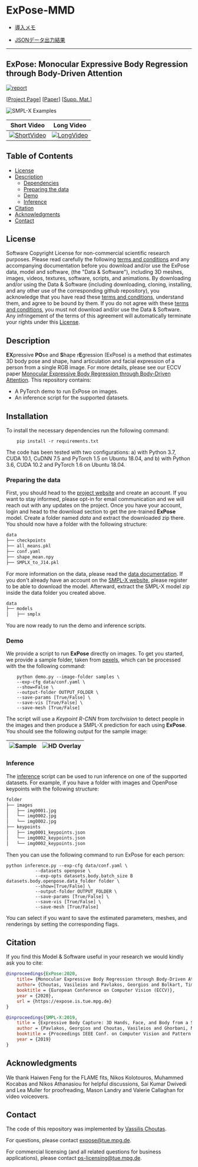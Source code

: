 # ExPose-MMD

 - [導入メモ](command.txt)

 - [JSONデータ出力結果](doc/output.md)

----------

## ExPose: Monocular Expressive Body Regression through Body-Driven Attention

[![report](https://img.shields.io/badge/arxiv-report-red)](https://arxiv.org/abs/2008.09062)

[[Project Page](https://expose.is.tue.mpg.de/)] 
[[Paper](https://ps.is.tuebingen.mpg.de/uploads_file/attachment/attachment/620/0983.pdf)]
[[Supp. Mat.](https://ps.is.tuebingen.mpg.de/uploads_file/attachment/attachment/621/0983-supp_no_header_compressed.pdf)]

![SMPL-X Examples](./images/expose.png)

| Short Video | Long Video |
| --- | --- |
|  [![ShortVideo](https://img.youtube.com/vi/a-sVItuoPek/0.jpg)](https://www.youtube.com/watch?v=a-sVItuoPek) | [![LongVideo](https://img.youtube.com/vi/lNTmHLYTiB8/0.jpg)](https://www.youtube.com/watch?v=lNTmHLYTiB8) | 

## Table of Contents
  * [License](#license)
  * [Description](#description)
    * [Dependencies](#dependencies)
    * [Preparing the data](#preparing-the-data)
    * [Demo](#demo)
    * [Inference](#inference)
  * [Citation](#citation)
  * [Acknowledgments](#acknowledgments)
  * [Contact](#contact)


## License

Software Copyright License for non-commercial scientific research purposes.
Please read carefully the following [terms and conditions](LICENSE) and any accompanying
documentation before you download and/or use the ExPose data, model and
software, (the "Data & Software"), including 3D meshes, images, videos,
textures, software, scripts, and animations. By downloading and/or using the
Data & Software (including downloading, cloning, installing, and any other use
of the corresponding github repository), you acknowledge that you have read
these [terms and conditions](LICENSE), understand them, and agree to be bound by them. If
you do not agree with these [terms and conditions](LICENSE), you must not download and/or
use the Data & Software. Any infringement of the terms of this agreement will
automatically terminate your rights under this [License](LICENSE).

## Description

**EX**pressive **PO**se and **S**hape r**E**gression (ExPose) is a method
that estimates 3D body pose and shape, hand articulation and facial expression
of a person from a single RGB image. For more details, please see our ECCV paper
[Monocular Expressive Body Regression through Body-Driven Attention](https://expose.is.tue.mpg.de/).
This repository contains:
* A PyTorch demo to run ExPose on images.
* An inference script for the supported datasets.

## Installation

To install the necessary dependencies run the following command:
```shell
    pip install -r requirements.txt
```
The code has been tested with two configurations: a) with Python 3.7, CUDA 10.1, CuDNN 7.5 and PyTorch 1.5 on Ubuntu 18.04, and b) with Python 3.6, CUDA 10.2 and PyTorch 1.6 on Ubuntu 18.04. 


### Preparing the data

First, you should head to the [project website](https://expose.is.tue.mpg.de/) and create an account.
If you want to stay informed, please opt-in for email communication 
and we will reach out with any updates on the project.
Once you have your account, login and head to the download section
to get the pre-trained **ExPose** model.
Create a folder named *data* and extract the downloaded zip there.
You should now have a folder with the following structure:
```bash
data
├── checkpoints
├── all_means.pkl
├── conf.yaml
├── shape_mean.npy
├── SMPLX_to_J14.pkl
```
For more information on the data, please read the [data documentation](doc/data.md).
If you don't already have an account on the [SMPL-X website](https://smpl-x.is.tue.mpg.de/), 
please register to be able to download the model. Afterward, extract the SMPL-X model
zip inside the data folder you created above.
```bash
data
├── models
│   ├── smplx
```
You are now ready to run the demo and inference scripts.

### Demo 

We provide a script to run **ExPose** directly on images. 
To get you started, we provide a sample folder, taken from [pexels](https://pexels.com),
which can be processed with the the following command:
```shell
    python demo.py --image-folder samples \
    --exp-cfg data/conf.yaml \
    --show=False \
    --output-folder OUTPUT_FOLDER \
    --save-params [True/False] \
    --save-vis [True/False] \
    --save-mesh [True/False]
```
The script will use a *Keypoint R-CNN* from *torchvision* to detect people in
the images and then produce a SMPL-X prediction for each using **ExPose**.
You should see the following output for the sample image:

|  ![Sample](samples/man-in-red-crew-neck-sweatshirt-photography-941693.png) | ![HD Overlay](images/hd_overlay.png) | 
| --- | --- |

### Inference

The [inference](inference.py) script can be used to run inference on one of the supported
datasets. For example, if you have a folder with images and OpenPose keypoints
with the following structure:
```bash
folder
├── images
│   ├── img0001.jpg
│   └── img0002.jpg
│   └── img0002.jpg
├── keypoints
│   ├── img0001_keypoints.json
│   └── img0002_keypoints.json
│   └── img0002_keypoints.json
```
Then you can use the following command to run ExPose for each person:
```shell
python inference.py --exp-cfg data/conf.yaml \
           --datasets openpose \
           --exp-opts datasets.body.batch_size B datasets.body.openpose.data_folder folder \
           --show=[True/False] \
           --output-folder OUTPUT_FOLDER \
           --save-params [True/False] \
           --save-vis [True/False] \
           --save-mesh [True/False]
```
You can select if you want to save the estimated parameters, meshes, and renderings by 
setting the corresponding flags. 
 
## Citation

If you find this Model & Software useful in your research we would kindly ask you to cite:

```bibtex
@inproceedings{ExPose:2020,
    title= {Monocular Expressive Body Regression through Body-Driven Attention},
    author= {Choutas, Vasileios and Pavlakos, Georgios and Bolkart, Timo and Tzionas, Dimitrios and Black, Michael J.},
    booktitle = {European Conference on Computer Vision (ECCV)},
    year = {2020},
    url = {https://expose.is.tue.mpg.de}
}
```
```bibtex
@inproceedings{SMPL-X:2019,
    title = {Expressive Body Capture: 3D Hands, Face, and Body from a Single Image},
    author = {Pavlakos, Georgios and Choutas, Vasileios and Ghorbani, Nima and Bolkart, Timo and Osman, Ahmed A. A. and Tzionas, Dimitrios and Black, Michael J.},
    booktitle = {Proceedings IEEE Conf. on Computer Vision and Pattern Recognition (CVPR)},
    year = {2019}
}
```

## Acknowledgments

We thank Haiwen Feng for the FLAME fits,
Nikos Kolotouros, Muhammed Kocabas and Nikos Athanasiou for helpful discussions,
Sai Kumar Dwivedi and Lea Muller for proofreading,
Mason Landry and Valerie Callaghan for video voiceovers.

## Contact
The code of this repository was implemented by [Vassilis Choutas](mailto:vassilis.choutas@tuebingen.mpg.de).

For questions, please contact [expose@tue.mpg.de](mailto:expose@tue.mpg.de). 

For commercial licensing (and all related questions for business applications), please contact [ps-licensing@tue.mpg.de](mailto:ps-licensing@tue.mpg.de).
